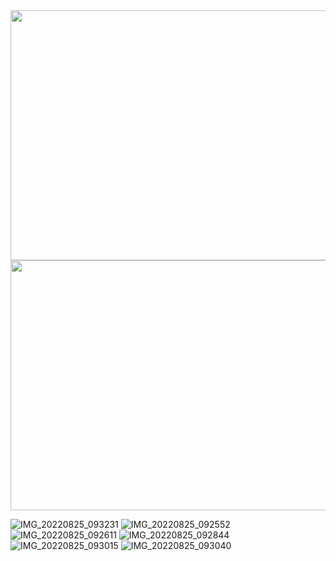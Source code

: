 <img src="https://user-images.githubusercontent.com/52679027/187234297-fd445f2a-c778-4a09-94f1-e2ffb786c238.jpg" width="700" height="400">

<img src="https://user-images.githubusercontent.com/52679027/187235626-e0f5a64f-e859-45c0-a0b2-8f6d265b6343.jpg" width="700" height="400">


![IMG_20220825_093231](https://user-images.githubusercontent.com/52679027/187236439-afbbe70a-ea72-47eb-a0a1-bfc5f78b0c29.jpg)
![IMG_20220825_092552](https://user-images.githubusercontent.com/52679027/187237225-4ea923ad-ade3-4458-b863-000f93024783.jpg)
![IMG_20220825_092611](https://user-images.githubusercontent.com/52679027/187237403-b768e3ad-af4c-410e-9e15-609c5120e579.jpg)
![IMG_20220825_092844](https://user-images.githubusercontent.com/52679027/187237581-7c9bb375-7575-45ea-b184-e9134f27ddd3.jpg)
![IMG_20220825_093015](https://user-images.githubusercontent.com/52679027/187238266-3a9b3e20-ba11-4481-82df-0212a18ee024.jpg)
![IMG_20220825_093040](https://user-images.githubusercontent.com/52679027/187238633-16062414-0784-4a51-bf25-3a1bac403d59.jpg)
